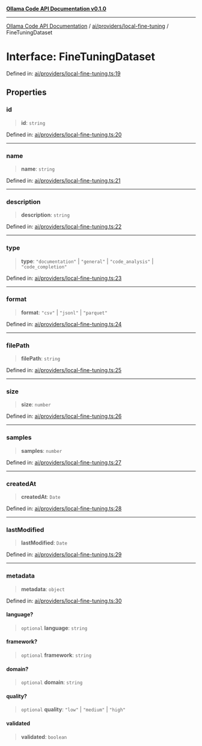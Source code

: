 [**Ollama Code API Documentation v0.1.0**](../../../../README.md)

***

[Ollama Code API Documentation](../../../../modules.md) / [ai/providers/local-fine-tuning](../README.md) / FineTuningDataset

# Interface: FineTuningDataset

Defined in: [ai/providers/local-fine-tuning.ts:19](https://github.com/erichchampion/ollama-code/blob/71525b68c65a1139d08d5a868e15d1644edd30d9/ollama-code/src/ai/providers/local-fine-tuning.ts#L19)

## Properties

### id

> **id**: `string`

Defined in: [ai/providers/local-fine-tuning.ts:20](https://github.com/erichchampion/ollama-code/blob/71525b68c65a1139d08d5a868e15d1644edd30d9/ollama-code/src/ai/providers/local-fine-tuning.ts#L20)

***

### name

> **name**: `string`

Defined in: [ai/providers/local-fine-tuning.ts:21](https://github.com/erichchampion/ollama-code/blob/71525b68c65a1139d08d5a868e15d1644edd30d9/ollama-code/src/ai/providers/local-fine-tuning.ts#L21)

***

### description

> **description**: `string`

Defined in: [ai/providers/local-fine-tuning.ts:22](https://github.com/erichchampion/ollama-code/blob/71525b68c65a1139d08d5a868e15d1644edd30d9/ollama-code/src/ai/providers/local-fine-tuning.ts#L22)

***

### type

> **type**: `"documentation"` \| `"general"` \| `"code_analysis"` \| `"code_completion"`

Defined in: [ai/providers/local-fine-tuning.ts:23](https://github.com/erichchampion/ollama-code/blob/71525b68c65a1139d08d5a868e15d1644edd30d9/ollama-code/src/ai/providers/local-fine-tuning.ts#L23)

***

### format

> **format**: `"csv"` \| `"jsonl"` \| `"parquet"`

Defined in: [ai/providers/local-fine-tuning.ts:24](https://github.com/erichchampion/ollama-code/blob/71525b68c65a1139d08d5a868e15d1644edd30d9/ollama-code/src/ai/providers/local-fine-tuning.ts#L24)

***

### filePath

> **filePath**: `string`

Defined in: [ai/providers/local-fine-tuning.ts:25](https://github.com/erichchampion/ollama-code/blob/71525b68c65a1139d08d5a868e15d1644edd30d9/ollama-code/src/ai/providers/local-fine-tuning.ts#L25)

***

### size

> **size**: `number`

Defined in: [ai/providers/local-fine-tuning.ts:26](https://github.com/erichchampion/ollama-code/blob/71525b68c65a1139d08d5a868e15d1644edd30d9/ollama-code/src/ai/providers/local-fine-tuning.ts#L26)

***

### samples

> **samples**: `number`

Defined in: [ai/providers/local-fine-tuning.ts:27](https://github.com/erichchampion/ollama-code/blob/71525b68c65a1139d08d5a868e15d1644edd30d9/ollama-code/src/ai/providers/local-fine-tuning.ts#L27)

***

### createdAt

> **createdAt**: `Date`

Defined in: [ai/providers/local-fine-tuning.ts:28](https://github.com/erichchampion/ollama-code/blob/71525b68c65a1139d08d5a868e15d1644edd30d9/ollama-code/src/ai/providers/local-fine-tuning.ts#L28)

***

### lastModified

> **lastModified**: `Date`

Defined in: [ai/providers/local-fine-tuning.ts:29](https://github.com/erichchampion/ollama-code/blob/71525b68c65a1139d08d5a868e15d1644edd30d9/ollama-code/src/ai/providers/local-fine-tuning.ts#L29)

***

### metadata

> **metadata**: `object`

Defined in: [ai/providers/local-fine-tuning.ts:30](https://github.com/erichchampion/ollama-code/blob/71525b68c65a1139d08d5a868e15d1644edd30d9/ollama-code/src/ai/providers/local-fine-tuning.ts#L30)

#### language?

> `optional` **language**: `string`

#### framework?

> `optional` **framework**: `string`

#### domain?

> `optional` **domain**: `string`

#### quality?

> `optional` **quality**: `"low"` \| `"medium"` \| `"high"`

#### validated

> **validated**: `boolean`
